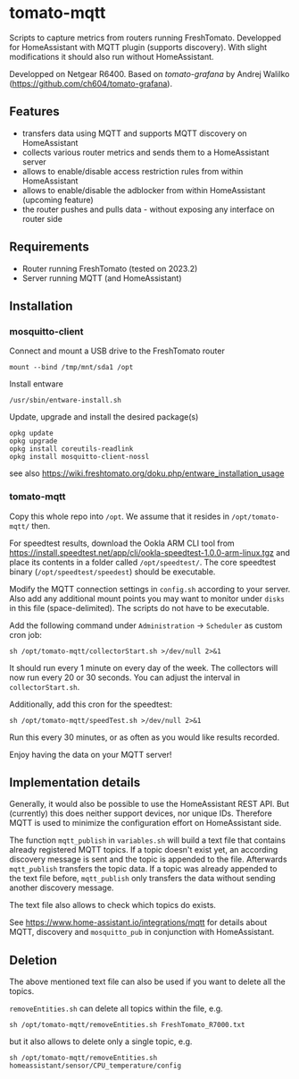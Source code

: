# tomato-mqtt

Scripts to capture metrics from routers running FreshTomato. Developped for HomeAssistant with MQTT plugin (supports discovery). With slight modifications it should also run without HomeAssistant.

Developped on Netgear R6400. Based on *tomato-grafana* by Andrej Walilko (https://github.com/ch604/tomato-grafana).

## Features

- transfers data using MQTT and supports MQTT discovery on HomeAssistant
- collects various router metrics and sends them to a HomeAssistant server
- allows to enable/disable access restriction rules from within HomeAssistant
- allows to enable/disable the adblocker from within HomeAssistant (upcoming feature)
- the router pushes and pulls data - without exposing any interface on router side

## Requirements

- Router running FreshTomato (tested on 2023.2)
- Server running MQTT (and HomeAssistant)

## Installation

### mosquitto-client

Connect and mount a USB drive to the FreshTomato router
```
mount --bind /tmp/mnt/sda1 /opt
```

Install entware
```
/usr/sbin/entware-install.sh
```

Update, upgrade and install the desired package(s)
```
opkg update
opkg upgrade
opkg install coreutils-readlink
opkg install mosquitto-client-nossl
```

see also https://wiki.freshtomato.org/doku.php/entware_installation_usage

### tomato-mqtt

Copy this whole repo into `/opt`. We assume that it resides in `/opt/tomato-mqtt/` then.

For speedtest results, download the Ookla ARM CLI tool from https://install.speedtest.net/app/cli/ookla-speedtest-1.0.0-arm-linux.tgz and place its contents in a folder called `/opt/speedtest/`. The core speedtest binary (`/opt/speedtest/speedest`) should be executable.

Modify the MQTT connection settings in `config.sh` according to your server. Also add any additional mount points you may want to monitor under `disks` in this file (space-delimited). The scripts do not have to be executable.

Add the following command under `Administration` -> `Scheduler` as custom cron job:
```
sh /opt/tomato-mqtt/collectorStart.sh >/dev/null 2>&1
```
It should run every 1 minute on every day of the week. The collectors will now run every 20 or 30 seconds. You can adjust the interval in `collectorStart.sh`.

Additionally, add this cron for the speedtest:
```
sh /opt/tomato-mqtt/speedTest.sh >/dev/null 2>&1
```
Run this every 30 minutes, or as often as you would like results recorded.

Enjoy having the data on your MQTT server!

## Implementation details

Generally, it would also be possible to use the HomeAssistant REST API. But (currently) this does neither support devices, nor unique IDs. Therefore MQTT is used to minimize the configuration effort on HomeAssistant side.

The function `mqtt_publish` in `variables.sh` will build a text file that contains already registered MQTT topics. If a topic doesn't exist yet, an according discovery message is sent and the topic is appended to the file. Afterwards `mqtt_publish` transfers the topic data. If a topic was already appended to the text file before, `mqtt_publish` only transfers the data without sending another discovery message.

The text file also allows to check which topics do exists.

See https://www.home-assistant.io/integrations/mqtt for details about MQTT, discovery and `mosquitto_pub` in conjunction with HomeAssistant.

## Deletion

The above mentioned text file can also be used if you want to delete all the topics.

`removeEntities.sh` can delete all topics within the file, e.g.
```
sh /opt/tomato-mqtt/removeEntities.sh FreshTomato_R7000.txt
```
but it also allows to delete only a single topic, e.g.
```
sh /opt/tomato-mqtt/removeEntities.sh homeassistant/sensor/CPU_temperature/config
```
